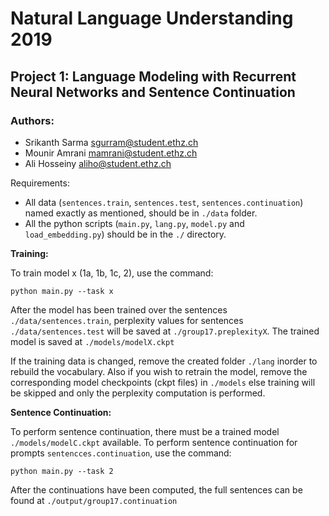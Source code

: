 # Natural Language Understanding 2019
## Project 1: Language Modeling with Recurrent Neural Networks and Sentence Continuation

### Authors:
 - Srikanth Sarma      sgurram@student.ethz.ch
 - Mounir Amrani       mamrani@student.ethz.ch
 - Ali Hosseiny        aliho@student.ethz.ch


 Requirements:
  - All data (`sentences.train`, `sentences.test`, `sentences.continuation`) named exactly as mentioned, should be in `./data` folder.
  - All the python scripts (`main.py`, `lang.py`, `model.py` and `load_embedding.py`) should be in the `./` directory.


**Training:**

  To train model x (1a, 1b, 1c, 2), use the command:

  `python main.py --task x`


After the model has been trained over the sentences `./data/sentences.train`, perplexity values for sentences `./data/sentences.test` will be saved at `./group17.preplexityX`. The trained model is saved at `./models/modelX.ckpt`


If the training data is changed, remove the created folder `./lang` inorder to rebuild the vocabulary. Also if you wish to retrain the model, remove the corresponding model checkpoints (ckpt files) in `./models` else training will be skipped and only the perplexity computation is performed.

**Sentence Continuation:**
  
  To perform sentence continuation, there must be a trained model `./models/modelC.ckpt` available. To perform sentence continuation for prompts `sentencces.continuation`, use the command:

  `python main.py --task 2`

  After the continuations have been computed, the full sentences can be found at `./output/group17.continuation`